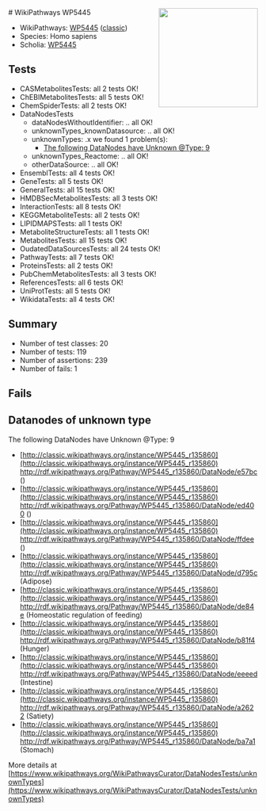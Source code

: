 <img style="float: right; width: 200px" src="https://upload.wikimedia.org/wikipedia/commons/thumb/8/83/Wplogo_with_text_500.png/640px-Wplogo_with_text_500.png" />
# WikiPathways WP5445

* WikiPathways: [WP5445](https://wikipathways.org/pathways/WP5445) ([classic](https://classic.wikipathways.org/instance/WP5445))
* Species: Homo sapiens
* Scholia: [WP5445](https://scholia.toolforge.org/wikipathways/WP5445)
## Tests
* CASMetabolitesTests: all 2 tests OK!
* ChEBIMetabolitesTests: all 5 tests OK!
* ChemSpiderTests: all 2 tests OK!
* DataNodesTests
    * dataNodesWithoutIdentifier: .. all OK!
    * unknownTypes_knownDatasource: .. all OK!
    * unknownTypes: .x we found 1 problem(s):
        * [The following DataNodes have Unknown @Type: 9](#839973e7)
    * unknownTypes_Reactome: .. all OK!
    * otherDataSource: .. all OK!
* EnsemblTests: all 4 tests OK!
* GeneTests: all 5 tests OK!
* GeneralTests: all 15 tests OK!
* HMDBSecMetabolitesTests: all 3 tests OK!
* InteractionTests: all 8 tests OK!
* KEGGMetaboliteTests: all 2 tests OK!
* LIPIDMAPSTests: all 1 tests OK!
* MetaboliteStructureTests: all 1 tests OK!
* MetabolitesTests: all 15 tests OK!
* OudatedDataSourcesTests: all 24 tests OK!
* PathwayTests: all 7 tests OK!
* ProteinsTests: all 2 tests OK!
* PubChemMetabolitesTests: all 3 tests OK!
* ReferencesTests: all 6 tests OK!
* UniProtTests: all 5 tests OK!
* WikidataTests: all 4 tests OK!


## Summary

* Number of test classes: 20
* Number of tests: 119
* Number of assertions: 239
* Number of fails: 1

## Fails

<a name="839973e7" />

## Datanodes of unknown type

The following DataNodes have Unknown @Type: 9

* [http://classic.wikipathways.org/instance/WP5445_r135860](http://classic.wikipathways.org/instance/WP5445_r135860) http://rdf.wikipathways.org/Pathway/WP5445_r135860/DataNode/e57bc ()
* [http://classic.wikipathways.org/instance/WP5445_r135860](http://classic.wikipathways.org/instance/WP5445_r135860) http://rdf.wikipathways.org/Pathway/WP5445_r135860/DataNode/ed400 ()
* [http://classic.wikipathways.org/instance/WP5445_r135860](http://classic.wikipathways.org/instance/WP5445_r135860) http://rdf.wikipathways.org/Pathway/WP5445_r135860/DataNode/ffdee ()
* [http://classic.wikipathways.org/instance/WP5445_r135860](http://classic.wikipathways.org/instance/WP5445_r135860) http://rdf.wikipathways.org/Pathway/WP5445_r135860/DataNode/d795c (Adipose)
* [http://classic.wikipathways.org/instance/WP5445_r135860](http://classic.wikipathways.org/instance/WP5445_r135860) http://rdf.wikipathways.org/Pathway/WP5445_r135860/DataNode/de84e (Homeostatic regulation of feeding)
* [http://classic.wikipathways.org/instance/WP5445_r135860](http://classic.wikipathways.org/instance/WP5445_r135860) http://rdf.wikipathways.org/Pathway/WP5445_r135860/DataNode/b81f4 (Hunger)
* [http://classic.wikipathways.org/instance/WP5445_r135860](http://classic.wikipathways.org/instance/WP5445_r135860) http://rdf.wikipathways.org/Pathway/WP5445_r135860/DataNode/eeeed (Intestine)
* [http://classic.wikipathways.org/instance/WP5445_r135860](http://classic.wikipathways.org/instance/WP5445_r135860) http://rdf.wikipathways.org/Pathway/WP5445_r135860/DataNode/a2622 (Satiety)
* [http://classic.wikipathways.org/instance/WP5445_r135860](http://classic.wikipathways.org/instance/WP5445_r135860) http://rdf.wikipathways.org/Pathway/WP5445_r135860/DataNode/ba7a1 (Stomach)


More details at [https://www.wikipathways.org/WikiPathwaysCurator/DataNodesTests/unknownTypes](https://www.wikipathways.org/WikiPathwaysCurator/DataNodesTests/unknownTypes)


